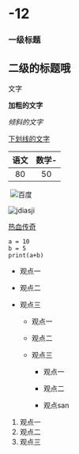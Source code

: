 # -12

### 一级标题

## 二级的标题哦

文字

**加粗的文字**

*倾斜的文字*

<u>下划线的文字</u>

| 语文 | 数学- |
| :--: | :---: |
|  80  |  50   |

​                                  ![百度](https://gss3.bdstatic.com/84oSdTum2Q5BphGlnYG/timg?wapp&quality=80&size=b150_150&subsize=20480&cut_x=0&cut_w=0&cut_y=0&cut_h=0&sec=1369815402&srctrace&di=653b19827178aa17ed93cc10801d98a8&wh_rate=null&src=http%3A%2F%2Fimgsrc.baidu.com%2Fforum%2Fpic%2Fitem%2Fa47c329b033b5bb5e0088dc032d3d539b700bcfd.jpg)

![jdiasji](https://feed-image.baidu.com/0/pic/7a2206f3218c3efda7d2782e587d765b.jpg)

[热血传奇](https://playtg.7k7k.com/games/cjzg/bdxxljy/bdxxljy-tbdtc.html?k=603)

```
a = 10
b = 5
print(a+b)
```

- 观点一

- 观点二

- 观点三

  + 观点一

  + 观点二

  + 观点三

    * 观点一

    * 观点二

    * 观点san

      

1. 观点一
2. 观点二
3. 观点三

